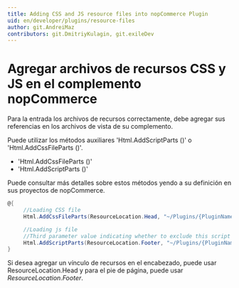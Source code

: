 ```yaml
---
title: Adding CSS and JS resource files into nopCommerce Plugin
uid: en/developer/plugins/resource-files
author: git.AndreiMaz
contributors: git.DmitriyKulagin, git.exileDev
---
```

# Agregar archivos de recursos CSS y JS en el complemento nopCommerce

Para la entrada los archivos de recursos correctamente, debe agregar sus referencias en los archivos de vista de su complemento.

Puede utilizar los métodos auxiliares 'Html.AddScriptParts ()' o 'Html.AddCssFileParts ()'.

- 'Html.AddCssFileParts ()'
- 'Html.AddScriptParts ()'

Puede consultar más detalles sobre estos métodos yendo a su definición en sus proyectos de nopCommerce.


```csharp
@{
     //Loading CSS file
     Html.AddCssFileParts(ResourceLocation.Head, "~/Plugins/{PluginName}/Content/{CSSFileName.Css}");

     //Loading js file
     //Third parameter value indicating whether to exclude this script from bundling
     Html.AddScriptParts(ResourceLocation.Footer, "~/Plugins/{PluginName}/Scripts/{JSFileName.js}", true);
}
```

Si desea agregar un vínculo de recursos en el encabezado, puede usar ResourceLocation.Head y para el pie de página, puede usar *ResourceLocation.Footer*.


